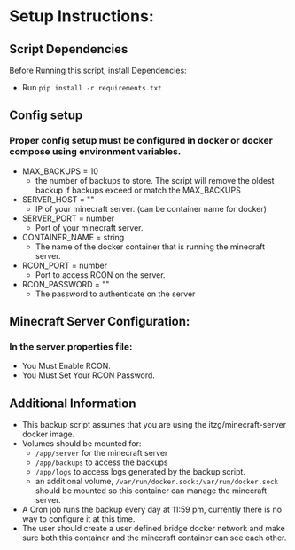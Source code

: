 # Setup Instructions:

## Script Dependencies
Before Running this script, install Dependencies:
- Run `pip install -r requirements.txt`

## Config setup
### Proper config setup must be configured in docker or docker compose using environment variables.

- MAX_BACKUPS = 10 
    - the number of backups to store. The script will remove the oldest backup if backups exceed or match the MAX_BACKUPS
- SERVER_HOST = ""
    - IP of your minecraft server. (can be container name for docker)
- SERVER_PORT = number
    - Port of your minecraft server.
- CONTAINER_NAME = string
    - The name of the docker container that is running the minecraft server.
- RCON_PORT = number
    - Port to access RCON on the server.
- RCON_PASSWORD = ""
    - The password to authenticate on the server

## Minecraft Server Configuration:
### In the server.properties file:
- You Must Enable RCON.
- You Must Set Your RCON Password.

## Additional Information
- This backup script assumes that you are using the itzg/minecraft-server docker image.
- Volumes should be mounted for:
    - `/app/server` for the minecraft server
    - `/app/backups` to access the backups
    - `/app/logs` to access logs generated by the backup script.
    - an additional volume, `/var/run/docker.sock:/var/run/docker.sock` should be mounted so this container can manage the minecraft server.
- A Cron job runs the backup every day at 11:59 pm, currently there is no way to configure it at this time.
- The user should create a user defined bridge docker network and make sure both this container and the minecraft container can see each other.